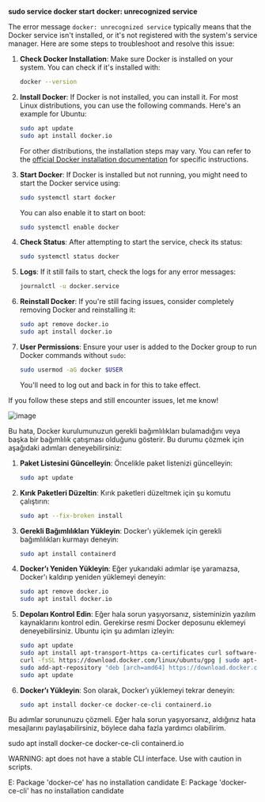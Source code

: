 **sudo service docker start**
**docker: unrecognized service**

The error message `docker: unrecognized service` typically means that the Docker service isn't installed, or it's not registered with the system's service manager. Here are some steps to troubleshoot and resolve this issue:

1. **Check Docker Installation**:
   Make sure Docker is installed on your system. You can check if it's installed with:
   ```bash
   docker --version
   ```

2. **Install Docker**:
   If Docker is not installed, you can install it. For most Linux distributions, you can use the following commands. Here's an example for Ubuntu:

   ```bash
   sudo apt update
   sudo apt install docker.io
   ```

   For other distributions, the installation steps may vary. You can refer to the [official Docker installation documentation](https://docs.docker.com/get-docker/) for specific instructions.

3. **Start Docker**:
   If Docker is installed but not running, you might need to start the Docker service using:
   ```bash
   sudo systemctl start docker
   ```

   You can also enable it to start on boot:
   ```bash
   sudo systemctl enable docker
   ```

4. **Check Status**:
   After attempting to start the service, check its status:
   ```bash
   sudo systemctl status docker
   ```

5. **Logs**:
   If it still fails to start, check the logs for any error messages:
   ```bash
   journalctl -u docker.service
   ```

6. **Reinstall Docker**:
   If you're still facing issues, consider completely removing Docker and reinstalling it:
   ```bash
   sudo apt remove docker.io
   sudo apt install docker.io
   ```

7. **User Permissions**:
   Ensure your user is added to the Docker group to run Docker commands without `sudo`:
   ```bash
   sudo usermod -aG docker $USER
   ```

   You'll need to log out and back in for this to take effect.

If you follow these steps and still encounter issues, let me know!

![image](https://github.com/user-attachments/assets/5079306b-a7ab-4d91-b133-21b3470e557e)


Bu hata, Docker kurulumunuzun gerekli bağımlılıkları bulamadığını veya başka bir bağımlılık çatışması olduğunu gösterir. Bu durumu çözmek için aşağıdaki adımları deneyebilirsiniz:

1. **Paket Listesini Güncelleyin**:
   Öncelikle paket listenizi güncelleyin:
   ```bash
   sudo apt update
   ```

2. **Kırık Paketleri Düzeltin**:
   Kırık paketleri düzeltmek için şu komutu çalıştırın:
   ```bash
   sudo apt --fix-broken install
   ```

3. **Gerekli Bağımlılıkları Yükleyin**:
   Docker'ı yüklemek için gerekli bağımlılıkları kurmayı deneyin:
   ```bash
   sudo apt install containerd
   ```

4. **Docker’ı Yeniden Yükleyin**:
   Eğer yukarıdaki adımlar işe yaramazsa, Docker'ı kaldırıp yeniden yüklemeyi deneyin:
   ```bash
   sudo apt remove docker.io
   sudo apt install docker.io
   ```

5. **Depoları Kontrol Edin**:
   Eğer hala sorun yaşıyorsanız, sisteminizin yazılım kaynaklarını kontrol edin. Gerekirse resmi Docker deposunu eklemeyi deneyebilirsiniz. Ubuntu için şu adımları izleyin:

   ```bash
   sudo apt update
   sudo apt install apt-transport-https ca-certificates curl software-properties-common
   curl -fsSL https://download.docker.com/linux/ubuntu/gpg | sudo apt-key add -
   sudo add-apt-repository "deb [arch=amd64] https://download.docker.com/linux/ubuntu $(lsb_release -cs) stable"
   sudo apt update
   ```

6. **Docker’ı Yükleyin**:
   Son olarak, Docker’ı yüklemeyi tekrar deneyin:
   ```bash
   sudo apt install docker-ce docker-ce-cli containerd.io
   ```

Bu adımlar sorununuzu çözmeli. Eğer hala sorun yaşıyorsanız, aldığınız hata mesajlarını paylaşabilirsiniz, böylece daha fazla yardımcı olabilirim.



sudo apt install docker-ce docker-ce-cli containerd.io

WARNING: apt does not have a stable CLI interface. Use with caution in scripts.

E: Package 'docker-ce' has no installation candidate
E: Package 'docker-ce-cli' has no installation candidate
